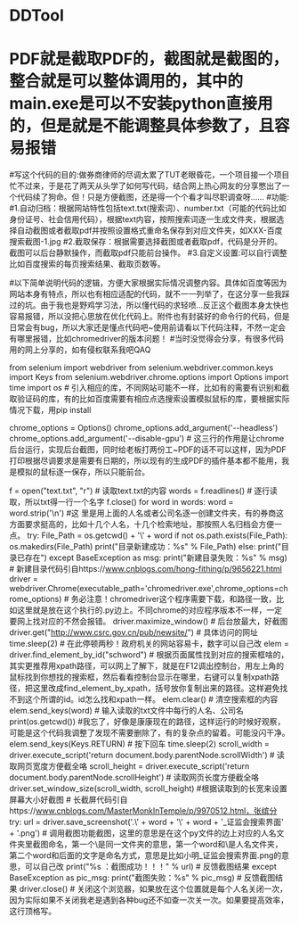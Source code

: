 # DDTool
# PDF就是截取PDF的，截图就是截图的，整合就是可以整体调用的，其中的main.exe是可以不安装python直接用的，但是就是不能调整具体参数了，且容易报错
#写这个代码的目的:做券商律师的尽调太累了TUT老眼昏花，一个项目接一个项目忙不过来，于是花了两天从头学了如何写代码，结合网上热心网友的分享憋出了一个代码续了狗命。但！只是方便截图，还是得一个个看才叫尽职调查呀……
#功能:
#1.自动归档：根据网站特性包括text.txt(搜索词）、number.txt（可能的代码比如身份证号、社会信用代码），根据text内容，按照搜索词逐一生成文件夹，根据选择自动截图或者截取pdf并按照设置格式重命名保存到对应文件夹，如XXX-百度搜索截图-1.jpg
#2.截取保存：根据需要选择截图或者截取pdf，代码是分开的。截图可以后台静默操作，而截取pdf只能前台操作。
#3.自定义设置:可以自行调整比如百度搜索的每页搜索结果、截取页数等。

#以下简单说明代码的逻辑，方便大家根据实际情况调整内容。具体如百度等因为网站本身有特点，所以也有相应适配的代码，就不一一列举了，在这分享一些我踩过的坑。由于我也是野鸡学习法，所以懂代码的求轻喷...反正这个截图本身太快也容易报错，所以没把心思放在优化代码上。附件也有封装好的命令行的代码，但是日常会有bug，所以大家还是懂点代码吧~使用前请看以下代码注释，不然一定会有哪里报错，比如chromedriver的版本问题！
#当时没觉得会分享，有很多代码用的网上分享的，如有侵权联系我吧QAQ

from selenium import webdriver
from selenium.webdriver.common.keys import Keys
from selenium.webdriver.chrome.options import Options
import time
import os  # 引入相应的库，不同网站可能不一样，比如有的需要有识别和截取验证码的库，有的比如百度需要有相应点选搜索设置模拟鼠标的库，要根据实际情况下载，用pip install

chrome_options = Options()
chrome_options.add_argument('--headless')
chrome_options.add_argument('--disable-gpu')  # 这三行的作用是让chrome后台运行，实现后台截图，同时给老板打两份工~PDF的话不可以这样，因为PDF打印根据尽调要求是需要有日期的，所以现有的生成PDF的插件基本都不能用，我是模拟的鼠标逐一保存，所以只能前台。

f = open("text.txt", "r") # 读取text.txt的内容
words = f.readlines() # 逐行读取，所以txt得一行一个名字
f.close()
for word in words:
    word = word.strip('\n') #这 里是用上面的人名或者公司名逐一创建文件夹，有的券商这方面要求挺高的，比如十几个人名，十几个检索地址，那按照人名归档会方便一点。
    try:
        File_Path = os.getcwd() + '\\' + word
        if not os.path.exists(File_Path):
            os.makedirs(File_Path)
            print("目录新建成功：%s" % File_Path)
        else:
            print("目录已存在")
    except BaseException as msg:
        print("新建目录失败：%s" % msg)
    # 新建目录代码引自https://www.cnblogs.com/hong-fithing/p/9656221.html
    driver = webdriver.Chrome(executable_path='chromedriver.exe',chrome_options=chrome_options) # 务必注意！chromedriver这个程序需要下载，和路径一致，比如这里就是放在这个执行的.py边上。不同chrome的对应程序版本不一样，一定要网上找对应的不然会报错。
    driver.maximize_window() # 后台放最大，好截图
    driver.get("http://www.csrc.gov.cn/pub/newsite/") # 具体访问的网址
    time.sleep(2) # 在此停顿两秒！政府机关的网站容易卡，数字可以自己改
    elem = driver.find_element_by_id("schword") # 根据页面属性找到对应的搜索框啥的，其实更推荐用xpath路径，可以网上了解下，就是在F12调出控制台，用左上角的鼠标找到你想找的搜索框，然后看看控制台显示在哪里，右键可以复制xpath路径，把这里改成find_element_by_xpath，括号放你复制出来的路径。这样避免找不到这个所谓的id。id怎么找和xpath一样。
    elem.clear() # 清空搜索框的内容
    elem.send_keys(word) # 输入读取的txt文件中每行的人名、公司名
    print(os.getcwd()) #我忘了，好像是康康现在的路径，这样运行的时候好观察，可能是这个代码我调整了发现不需要删除了，有的复杂点的留着。可能没闪干净。
    elem.send_keys(Keys.RETURN) # 按下回车
    time.sleep(2)
    scroll_width = driver.execute_script('return document.body.parentNode.scrollWidth') # 读取网页宽度方便截全咯
    scroll_height = driver.execute_script('return document.body.parentNode.scrollHeight') # 读取网页长度方便截全咯
    driver.set_window_size(scroll_width, scroll_height) #根据读取到的长宽来设置屏幕大小好截图
    # 长截屏代码引自https://www.cnblogs.com/MasterMonkInTemple/p/9970512.html，张缤分
    try:
        url = driver.save_screenshot('.\\' + word + '\\' + word + '_证监会搜索界面' + '.png') # 调用截图功能截图，这里的意思是在这个py文件的边上对应的人名文件夹里截图命名，第一个\\是同一文件夹的意思，第一个word和\\是人名文件夹，第二个word和后面的文字是命名方式，意思是比如小明_证监会搜索界面.png的意思，可以自己改
        print("%s ：截图成功！！！" % url) # 反馈截图结果
    except BaseException as pic_msg:
        print("截图失败：%s" % pic_msg) # 反馈截图结果
    driver.close() # 关闭这个浏览器，如果放在这个位置就是每个人名关闭一次，因为实际如果不关闭我老是遇到各种bug还不如查一次关一次。如果要提高效率，这行顶格写。
